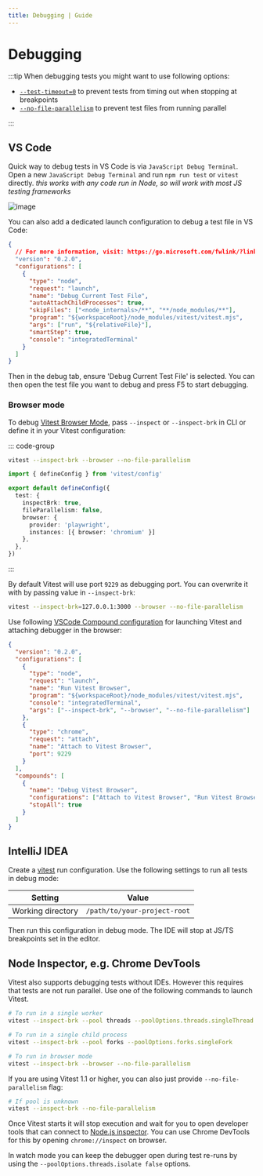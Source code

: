 ```yaml
---
title: Debugging | Guide
---
```


# Debugging

:::tip
When debugging tests you might want to use following options:

- [`--test-timeout=0`](/guide/cli#testtimeout) to prevent tests from timing out when stopping at breakpoints
- [`--no-file-parallelism`](/guide/cli#fileparallelism) to prevent test files from running parallel

:::

## VS Code

Quick way to debug tests in VS Code is via `JavaScript Debug Terminal`. Open a new `JavaScript Debug Terminal` and run `npm run test` or `vitest` directly. *this works with any code run in Node, so will work with most JS testing frameworks*

![image](https://user-images.githubusercontent.com/5594348/212169143-72bf39ce-f763-48f5-822a-0c8b2e6a8484.png)

You can also add a dedicated launch configuration to debug a test file in VS Code:

```json
{
  // For more information, visit: https://go.microsoft.com/fwlink/?linkid=830387
  "version": "0.2.0",
  "configurations": [
    {
      "type": "node",
      "request": "launch",
      "name": "Debug Current Test File",
      "autoAttachChildProcesses": true,
      "skipFiles": ["<node_internals>/**", "**/node_modules/**"],
      "program": "${workspaceRoot}/node_modules/vitest/vitest.mjs",
      "args": ["run", "${relativeFile}"],
      "smartStep": true,
      "console": "integratedTerminal"
    }
  ]
}
```

Then in the debug tab, ensure 'Debug Current Test File' is selected. You can then open the test file you want to debug and press F5 to start debugging.

### Browser mode

To debug [Vitest Browser Mode](/guide/browser/index.md), pass `--inspect` or `--inspect-brk` in CLI or define it in your Vitest configuration:

::: code-group
```bash [CLI]
vitest --inspect-brk --browser --no-file-parallelism
```
```ts [vitest.config.js]
import { defineConfig } from 'vitest/config'

export default defineConfig({
  test: {
    inspectBrk: true,
    fileParallelism: false,
    browser: {
      provider: 'playwright',
      instances: [{ browser: 'chromium' }]
    },
  },
})
```
:::

By default Vitest will use port `9229` as debugging port. You can overwrite it with by passing value in `--inspect-brk`:

```bash
vitest --inspect-brk=127.0.0.1:3000 --browser --no-file-parallelism
```

Use following [VSCode Compound configuration](https://code.visualstudio.com/docs/editor/debugging#_compound-launch-configurations) for launching Vitest and attaching debugger in the browser:

```json
{
  "version": "0.2.0",
  "configurations": [
    {
      "type": "node",
      "request": "launch",
      "name": "Run Vitest Browser",
      "program": "${workspaceRoot}/node_modules/vitest/vitest.mjs",
      "console": "integratedTerminal",
      "args": ["--inspect-brk", "--browser", "--no-file-parallelism"]
    },
    {
      "type": "chrome",
      "request": "attach",
      "name": "Attach to Vitest Browser",
      "port": 9229
    }
  ],
  "compounds": [
    {
      "name": "Debug Vitest Browser",
      "configurations": ["Attach to Vitest Browser", "Run Vitest Browser"],
      "stopAll": true
    }
  ]
}
```

## IntelliJ IDEA

Create a [vitest](https://www.jetbrains.com/help/idea/vitest.html#createRunConfigVitest) run configuration. Use the following settings to run all tests in debug mode:

Setting | Value
 --- | ---
Working directory | `/path/to/your-project-root`

Then run this configuration in debug mode. The IDE will stop at JS/TS breakpoints set in the editor.

## Node Inspector, e.g. Chrome DevTools

Vitest also supports debugging tests without IDEs. However this requires that tests are not run parallel. Use one of the following commands to launch Vitest.

```sh
# To run in a single worker
vitest --inspect-brk --pool threads --poolOptions.threads.singleThread

# To run in a single child process
vitest --inspect-brk --pool forks --poolOptions.forks.singleFork

# To run in browser mode
vitest --inspect-brk --browser --no-file-parallelism
```

If you are using Vitest 1.1 or higher, you can also just provide `--no-file-parallelism` flag:

```sh
# If pool is unknown
vitest --inspect-brk --no-file-parallelism
```

Once Vitest starts it will stop execution and wait for you to open developer tools that can connect to [Node.js inspector](https://nodejs.org/en/docs/guides/debugging-getting-started/). You can use Chrome DevTools for this by opening `chrome://inspect` on browser.

In watch mode you can keep the debugger open during test re-runs by using the `--poolOptions.threads.isolate false` options.
